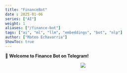 ```yaml
---
title: "FinanceBot"
date : 2025-01-06
series: ["AI"]
weight: 1
aliases: ["/finance-bot"]
tags: ["ai", "ml", "llm", "embeddings", "bot", "nlp"]
author: ["Mateo Echavarria"]
ShowToc: true
---
```


👋 **Welcome to Finance Bot on Telegram!**

<p align="center">
  <a href="https://t.me/finance_teobot">
    <img src="https://img.shields.io/badge/-telegram-red?color=white&logo=telegram&logoColor=black"/>
  </a>
</p>

